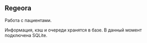 ## Regeora

Работа с пациентами.

Информация, кэш и очереди хранятся в базе.
В данный момент подключена SQLite.
